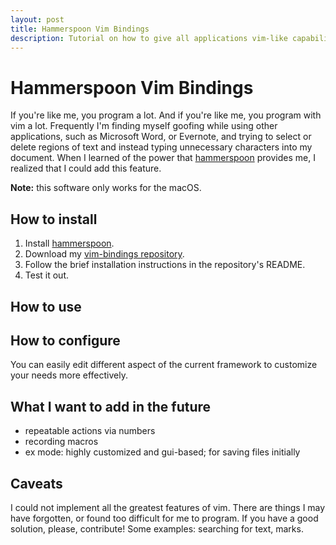 ```yaml
---
layout: post
title: Hammerspoon Vim Bindings
description: Tutorial on how to give all applications vim-like capabilities
---
```

# Hammerspoon Vim Bindings

If you're like me, you program a lot. And if you're like me, you program with
vim a lot. Frequently I'm finding myself goofing while using other applications,
such as Microsoft Word, or Evernote, and trying to select or delete regions of
text and instead typing unnecessary characters into my document. When I learned
of the power that [hammerspoon] provides me, I
realized that I could add this feature.

**Note:** this software only works for the macOS.

## How to install

1. Install [hammerspoon].
2. Download my [vim-bindings repository][vim].
3. Follow the brief installation instructions in the repository's README.
4. Test it out.

## How to use

## How to configure

You can easily edit different aspect of the current framework to customize your
needs more effectively.

## What I want to add in the future

- repeatable actions via numbers
- recording macros
- ex mode: highly customized and gui-based; for saving files initially

## Caveats

I could not implement all the greatest features of vim. There are things I may
have forgotten, or found too difficult for me to program. If you have a good
solution, please, contribute! Some examples: searching for text, marks.

[hammerspoon]: http://www.hammerspoon.org/
[vim]: https://github.com/wingillis/hammerspoon-vim-bindings

